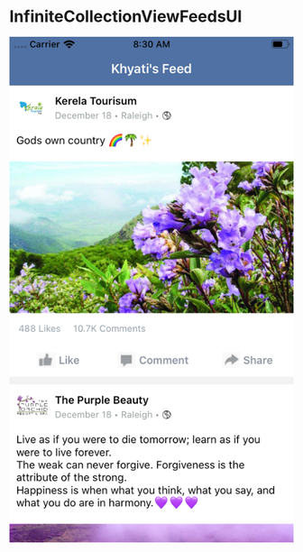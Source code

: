 # InfiniteCollectionViewFeedsUI
![](https://github.com/khyatimirani/InfiniteCollectionViewFeedsUI/blob/master/Simulator%20Screen%20Shot%20-%20iPhone%208%20-%202019-11-10%20at%2008.30.33.png)

